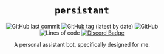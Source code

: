 <div align="center">

# `persistant`

![GitHub last commit](https://img.shields.io/github/last-commit/zp4rker/persistant?style=flat)
![GitHub tag (latest by date)](https://img.shields.io/github/v/tag/zp4rker/persistant?label=current+version&style=flat)
![GitHub](https://img.shields.io/github/license/zp4rker/persistant?style=flat)
![Lines of code](https://img.shields.io/tokei/lines/github/zp4rker/persistant?style=flat)
[![Discord Badge](https://discordapp.com/api/guilds/647312158832721934/widget.png)](https://zp4rker.com/discord)

A personal assistant bot, specifically designed for me.

</div>

